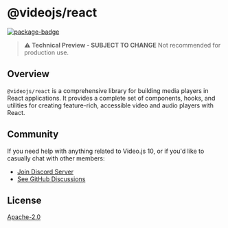 # @videojs/react

[![package-badge]][package]

> **⚠️ Technical Preview - SUBJECT TO CHANGE** Not recommended for production use.

## Overview

`@videojs/react` is a comprehensive library for building media players in React applications. It
provides a complete set of components, hooks, and utilities for creating feature-rich, accessible
video and audio players with React.

## Community

If you need help with anything related to Video.js 10, or if you'd like to casually chat with other
members:

- [Join Discord Server][discord]
- [See GitHub Discussions][gh-discussions]

## License

[Apache-2.0](./LICENSE)

[package]: https://www.npmjs.com/package/@videojs/react
[package-badge]: https://img.shields.io/npm/v/@videojs/react/next?label=@videojs/react@next
[discord]: https://discord.gg/b664Gq3pdy
[gh-discussions]: https://github.com/muxinc/vjs-10-monorepo/discussions
